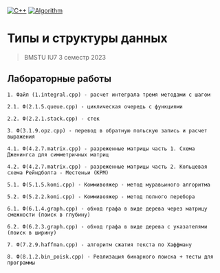 [![C++](https://img.shields.io/badge/C++-2965f1)](https://ru.wikipedia.org/wiki/C%2B%2B)
[![Algorithm](https://img.shields.io/badge/Algorithm-238c05)](https://en.wikipedia.org/wiki/Algorithm)

# Типы и структуры данных

> BMSTU IU7 3 семестр 2023

## Лабораторные работы 
```
1. Файл (1.integral.cpp) - расчет интеграла тремя методами с шагом

2.1. Ф(2.1.5.queue.cpp) - циклическая очередь с функциями

2.2. Ф(2.2.1.stack.cpp) - стек

3. Ф(3.1.9.opz.cpp) - перевод в обратную польскую запись и расчет выражения

4.1. Ф(4.2.7.matrix.cpp) - разреженные матрицы часть 1. Схема Дженингса для симметричных матриц

4.2. Ф(4.2.7.matrix.cpp) - разреженные матрицы часть 2. Кольцевая схема Рейндболта - Местеньи (КРМ)

5.1. Ф(5.1.5.komi.cpp) - Коммивояжер - метод муравьиного алгоритма

5.2. Ф(5.2.2.komi.cpp) - Коммивояжер - метод полного перебора

6.1. Ф(6.1.4.graph.cpp) - обход графа в виде дерева через матрицу смежности (поиск в глубину)

6.2. Ф(6.2.3.graph.cpp) - обход графа в виде дерева с указателями (поиск в ширину)

7. Ф(7.2.9.haffman.cpp) - алгоритм сжатия текста по Хаффману

8. Ф(8.1.2.bin_poisk.cpp) - Реализация бинарного поиска + тесты для программы
```